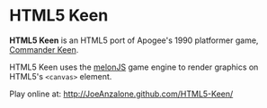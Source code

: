 HTML5 Keen
==========

__HTML5 Keen__ is an HTML5 port of Apogee's 1990 platformer game, [Commander Keen](http://www.3drealms.com/keen1/).

HTML5 Keen uses the [melonJS](http://melonjs.org) game engine to render graphics on HTML5's `<canvas>` element.

Play online at: http://JoeAnzalone.github.com/HTML5-Keen/
